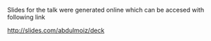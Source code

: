 Slides for the talk were generated online which can be accesed with following link

http://slides.com/abdulmoiz/deck
